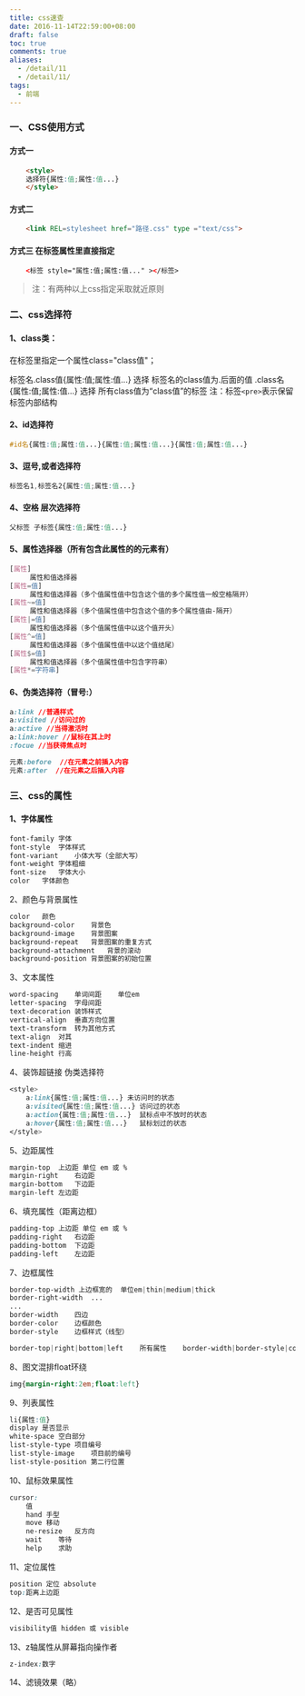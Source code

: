 ```yaml
---
title: css速查
date: 2016-11-14T22:59:00+08:00
draft: false
toc: true
comments: true
aliases:
  - /detail/11
  - /detail/11/
tags:
  - 前端
---
```


### 一、CSS使用方式

#### 方式一

```html
	<style>
	选择符{属性:值;属性:值...}
	</style>
```

#### 方式二

```html
	<link REL=stylesheet href="路径.css" type ="text/css">
```

#### 方式三 在标签属性里直接指定

```html
	<标签 style="属性:值;属性:值..." ></标签>
```

> 注：有两种以上css指定采取就近原则

### 二、css选择符

#### 1、class类：

在标签里指定一个属性class="class值"；

标签名.class值{属性:值;属性:值...} 选择 标签名的class值为.后面的值
.class名{属性:值;属性:值...} 选择 所有class值为“class值”的标签
注：标签`<pre>`表示保留标签内部结构

#### 2、id选择符

```css
#id名{属性:值;属性:值...}{属性:值;属性:值...}{属性:值;属性:值...}
```

#### 3、逗号,或者选择符

```css
标签名1,标签名2{属性:值;属性:值...}
```

#### 4、空格 层次选择符

```css
父标签 子标签{属性:值;属性:值...}
```

#### 5、属性选择器（所有包含此属性的的元素有）

```css
[属性]
	 属性和值选择器
[属性=值]
	 属性和值选择器（多个值属性值中包含这个值的多个属性值一般空格隔开）
[属性~=值]
	 属性和值选择器（多个值属性值中包含这个值的多个属性值由-隔开）
[属性|=值]
	 属性和值选择器（多个值属性值中以这个值开头）
[属性^=值]
	 属性和值选择器（多个值属性值中以这个值结尾）
[属性$=值]
	 属性和值选择器（多个值属性值中包含字符串）
[属性*=字符串]
```

#### 6、伪类选择符（冒号:）

```css
a:link //普通样式
a:visited //访问过的
a:active //当得激活时
a:link:hover //鼠标在其上时
:focue //当获得焦点时

元素:before  //在元素之前插入内容
元素:after  //在元素之后插入内容
```

### 三、css的属性

#### 1、字体属性

```css
font-family	字体
font-style	字体样式
font-variant	小体大写（全部大写）
font-weight	字体粗细
font-size	字体大小
color	字体颜色
```

2、颜色与背景属性

```css
color	颜色
background-color	背景色
background-image	背景图案
background-repeat	背景图案的重复方式
background-attachment	背景的滚动
background-position	背景图案的初始位置
```

3、文本属性

```css
word-spacing	单词间距	单位em
letter-spacing	字母间距
text-decoration	装饰样式
vertical-align	垂直方向位置
text-transform	转为其他方式
text-align	对其
text-indent	缩进
line-height	行高
```

4、装饰超链接 伪类选择符

```css
<style>
	a:link{属性:值;属性:值...} 未访问时的状态
	a:visited{属性:值;属性:值...}	访问过的状态
	a:action{属性:值;属性:值...}	鼠标点中不放时的状态
	a:hover{属性:值;属性:值...}	鼠标划过的状态
</style>
```

5、边距属性

```css
margin-top	上边距	单位 em 或 %
margin-right	右边距
margin-bottom	下边距
margin-left	左边距
```

6、填充属性（距离边框）

```css
padding-top	上边距	单位 em 或 %
padding-right	右边距
padding-bottom	下边距
padding-left	左边距
```

7、边框属性

```css
border-top-width 上边框宽的	单位em|thin|medium|thick
border-right-width	...
...
border-width	四边
border-color	边框颜色
border-style	边框样式（线型）

border-top|right|bottom|left	所有属性	border-width|border-style|color
```

8、图文混排float环绕

```css
img{margin-right:2em;float:left}
```

9、列表属性

```css
li{属性:值}
display 是否显示
white-space	空白部分
list-style-type	项目编号
list-style-image	项目前的编号
list-style-position	第二行位置
```

10、鼠标效果属性

```css
cursor:
	值
	hand 手型
	move 移动
	ne-resize	反方向
	wait	等待
	help	求助
```

11、定位属性

```css
position 定位 absolute
top:距离上边距
```

12、是否可见属性

```css
visibility值 hidden 或 visible
```

13、z轴属性从屏幕指向操作者

```css
z-index:数字
```

14、滤镜效果（略）
